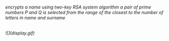 <h6>encrypts a name using two-key RSA system algorithm
a pair of prime numbers P and Q is selected from the range of the closest to the number of letters in name and surname<h6>
![](display.gif)
